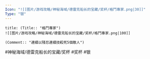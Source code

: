 ```yaml
---
Icon: "![[图片/游戏攻略/神秘海域/德雷克船长的宝藏/奖杯/格鬥專家.png|30]]"
Type: "银"
---
```

```ad-common-silver-trophy
title: (Title:: "格鬥專家")
![[图片/游戏攻略/神秘海域/德雷克船长的宝藏/奖杯/格鬥專家.png|100]]

(Comment:: "連續以殘忍連續技殺死5個敵人")
```

#神秘海域/德雷克船长的宝藏/奖杯 #奖杯 #银
